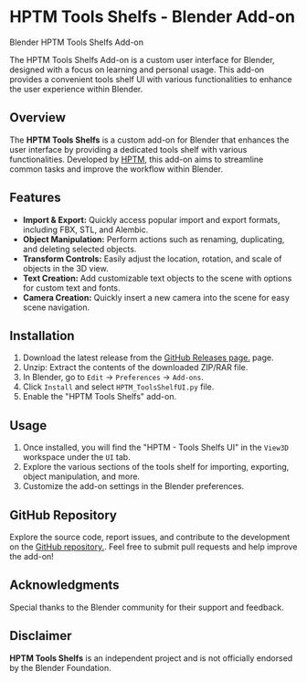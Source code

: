# HPTM Tools Shelfs - Blender Add-on
Blender HPTM Tools Shelfs Add-on

The HPTM Tools Shelfs Add-on is a custom user interface for Blender, designed with a focus on learning and personal usage. This add-on provides a convenient tools shelf UI with various functionalities to enhance the user experience within Blender.

## Overview

The **HPTM Tools Shelfs** is a custom add-on for Blender that enhances the user interface by providing a dedicated tools shelf with various functionalities. Developed by [HPTM](https://github.com/HippotamusZz), this add-on aims to streamline common tasks and improve the workflow within Blender.

## Features

- **Import & Export:** Quickly access popular import and export formats, including FBX, STL, and Alembic.
- **Object Manipulation:** Perform actions such as renaming, duplicating, and deleting selected objects.
- **Transform Controls:** Easily adjust the location, rotation, and scale of objects in the 3D view.
- **Text Creation:** Add customizable text objects to the scene with options for custom text and fonts.
- **Camera Creation:** Quickly insert a new camera into the scene for easy scene navigation.

## Installation

1. Download the latest release from the  [GitHub Releases page.](https://github.com/HippotamusZz/BlenderToolsShelftUI/releases) page.
2. Unzip: Extract the contents of the downloaded ZIP/RAR file.
3. In Blender, go to `Edit` -> `Preferences` -> `Add-ons`.
4. Click `Install` and select `HPTM_ToolsShelfUI.py` file.
5. Enable the "HPTM Tools Shelfs" add-on.

## Usage

1. Once installed, you will find the "HPTM - Tools Shelfs UI" in the `View3D` workspace under the `UI` tab.
2. Explore the various sections of the tools shelf for importing, exporting, object manipulation, and more.
3. Customize the add-on settings in the Blender preferences.

## GitHub Repository

Explore the source code, report issues, and contribute to the development on the  [GitHub repository.](https://github.com/HippotamusZz/BlenderToolsShelftUI). Feel free to submit pull requests and help improve the add-on!


## Acknowledgments

Special thanks to the Blender community for their support and feedback.

## Disclaimer

**HPTM Tools Shelfs** is an independent project and is not officially endorsed by the Blender Foundation.
